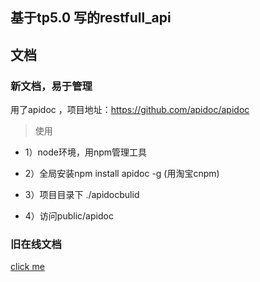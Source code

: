 
## 基于tp5.0 写的restfull_api

## 文档
### 新文档，易于管理
用了apidoc ，项目地址：https://github.com/apidoc/apidoc
>使用

* 1）node环境，用npm管理工具

* 2）全局安装npm install apidoc -g (用淘宝cnpm)

* 3）项目目录下 ./apidocbulid

* 4）访问public/apidoc


### 旧在线文档
[click me](https://www.showdoc.cc/zzhpeng?page_id=15522866)